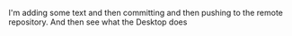 I'm adding 
some text and then committing and then pushing to the remote repository.  And then see 
what the Desktop does
